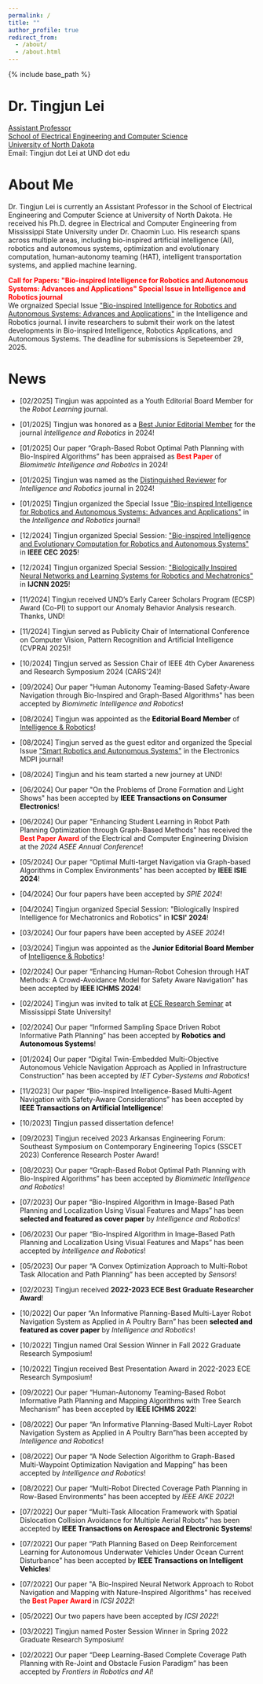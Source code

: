 ```yaml
---
permalink: /
title: ""
author_profile: true
redirect_from: 
  - /about/
  - /about.html
---
```

{% include base_path %}



Dr. Tingjun Lei
======
<a href="https://campus.und.edu/directory/tingjun.lei" target="_blank">Assistant Professor</a><br>
<a href="https://engineering.und.edu/academics/electrical-and-computer-science/index.html" target="_blank">School of Electrical Engineering and Computer Science</a><br>
<a href="https://und.edu" target="_blank">University of North Dakota</a><br>
Email: Tingjun dot Lei at UND dot edu 


About Me
======
Dr. Tingjun Lei is currently an Assistant Professor in the School of Electrical Engineering and Computer Science at University of North Dakota. He received his Ph.D. degree in Electrical and Computer Engineering from Mississippi State University under Dr. Chaomin Luo. His research spans across multiple areas, including bio-inspired artificial intelligence (AI), robotics and autonomous systems, optimization and evolutionary computation, human-autonomy teaming (HAT), intelligent transportation systems, and applied machine learning.

<strong style="color: red;">Call for Papers: "Bio-inspired Intelligence for Robotics and Autonomous Systems: Advances and Applications" Special Issue in Intelligence and Robotics journal</strong>\
We orgnaized Special Issue <a href="https://www.oaepublish.com/specials/ir.2369" target="_blank">"Bio-inspired Intelligence for Robotics and Autonomous Systems: Advances and Applications"</a> in the Intelligence and Robotics journal. I invite researchers to submit their work on the latest developments in Bio-inspired Intelligence, Robotics Applications, and Autonomous Systems. The deadline for submissions is Sepeteember 29, 2025.

<!-- 
<strong style="color: red;">Multiple Ph.D. Assistantship Positions are Available:</strong>\
Several new fully funded Ph.D. positions are available in the School of Electrical Engineering and Computer Science at University of North Dakota (Grand Forks, ND). Highly motivated students for research with a strong mathematical background and proficiency in computer programming/simulation are welcome. Please contact Dr. Lei for more information (Interested students are encouraged to send your resume and transcripts with your TOEFL and GRE scores).
-->

News
======
- [02/2025] Tingjun was appointed as a Youth Editorial Board Member for the  <i>Robot Learning</i>  journal.

- [01/2025] Tingjun was honored as a <a href="https://www.oaepublish.com/news/ir.1026" target="_blank">Best Junior Editorial Member</a> for the journal <i>Intelligence and Robotics</i> in 2024!

- [01/2025] Our paper “Graph-Based Robot Optimal Path Planning with Bio-Inspired Algorithms” has been appraised as <strong style="color: red;">Best Paper</strong> of <i>Biomimetic Intelligence and Robotics</i> in 2024!

- [01/2025] Tingjun was named as the <a href="https://www.oaepublish.com/news/ir.993" target="_blank">Distinguished Reviewer</a> for <i>Intelligence and Robotics</i> journal in 2024!

- [01/2025] Tingjun organized the Special Issue <a href="https://www.oaepublish.com/specials/ir.2369" target="_blank">"Bio-inspired Intelligence for Robotics and Autonomous Systems: Advances and Applications"</a> in the  <i>Intelligence and Robotics</i> journal!

- [12/2024] Tingjun organized Special Session: <a href="https://tingjun-lei.github.io/CEC2025_SS.github.io/" target="_blank">"Bio-inspired Intelligence and Evolutionary Computation for Robotics and Autonomous Systems"</a> in <b>IEEE CEC 2025</b>!  

- [12/2024] Tingjun organized Special Session: <a href="https://tingjun-lei.github.io/IJCNN2025_SS.github.io/" target="_blank">"Biologically Inspired Neural Networks and Learning Systems for Robotics and Mechatronics"</a> in <b>IJCNN 2025</b>!  

- [11/2024] Tingjun received UND’s Early Career Scholars Program (ECSP) Award (Co-PI) to support our Anomaly Behavior Analysis research. Thanks, UND!

- [11/2024] Tingjun served as Publicity Chair of International Conference on Computer Vision, Pattern Recognition and Artificial Intelligence (CVPRAI 2025)!

- [10/2024] Tingjun served as Session Chair of IEEE 4th Cyber Awareness and Research Symposium 2024 (CARS'24)!

- [09/2024] Our paper "Human Autonomy Teaming-Based Safety-Aware Navigation through Bio-Inspired and Graph-Based Algorithms" has been accepted by <i>Biomimetic Intelligence and Robotics</i>!

- [08/2024] Tingjun was appointed as the <strong style="color: black;">Editorial Board Member</strong> of <a href="https://www.oaepublish.com/ir" target="_blank">Intelligence & Robotics</a>! 

- [08/2024] Tingjun served as the guest editor and organized the Special Issue <a href="https://www.mdpi.com/journal/electronics/special_issues/SRAS" target="_blank">"Smart Robotics and Autonomous Systems"</a> in the Electronics MDPI journal!

- [08/2024] Tingjun and his team started a new journey at UND!

- [06/2024] Our paper "On the Problems of Drone Formation and Light Shows" has been accepted by <strong style="color: black;">IEEE Transactions on Consumer Electronics</strong>!

- [06/2024] Our paper "Enhancing Student Learning in Robot Path Planning Optimization through Graph-Based Methods" has received the <strong style="color: red;">Best Paper Award</strong> of the Electrical and Computer Engineering Division at the <i>2024 ASEE Annual Conference</i>!

- [05/2024] Our paper “Optimal Multi-target Navigation via Graph-based Algorithms in Complex Environments” has been accepted by <b>IEEE ISIE 2024</b>!

- [04/2024] Our four papers have been accepted by <i>SPIE 2024</i>!

- [04/2024] Tingjun organized Special Session: "Biologically Inspired Intelligence for Mechatronics and Robotics" in <b>ICSI' 2024</b>!  

- [03/2024] Our four papers have been accepted by <i>ASEE 2024</i>!

- [03/2024] Tingjun was appointed as the <strong style="color: black;">Junior Editorial Board Member</strong> of <a href="https://www.oaepublish.com/ir" target="_blank">Intelligence & Robotics</a>! 

- [02/2024] Our paper “Enhancing Human-Robot Cohesion through HAT Methods: A Crowd-Avoidance Model for Safety Aware Navigation” has been accepted by <b>IEEE ICHMS 2024</b>!

- [02/2024] Tingjun was invited to talk at <a href="https://www.ece.msstate.edu/ece-research-seminar-with-dr-lei-friday-february-23-12-1pm/" target="_blank">ECE Research Seminar</a> at Mississippi State University!

- [02/2024] Our paper “Informed Sampling Space Driven Robot Informative Path Planning” has been accepted by <strong style="color: black;">Robotics and Autonomous Systems</strong>!

- [01/2024] Our paper “Digital Twin-Embedded Multi-Objective Autonomous Vehicle Navigation Approach as Applied in Infrastructure Construction” has been accepted by <i>IET Cyber-Systems and Robotics</i>!

- [11/2023] Our paper “Bio-Inspired Intelligence-Based Multi-Agent Navigation with Safety-Aware Considerations” has been accepted by <strong style="color: black;">IEEE Transactions on Artificial Intelligence</strong>!

- [10/2023] Tingjun passed dissertation defence! 

- [09/2023] Tingjun received 2023 Arkansas Engineering Forum: Southeast Symposium on Contemporary Engineering Topics (SSCET 2023) Conference Research Poster Award!

- [08/2023] Our paper “Graph-Based Robot Optimal Path Planning with Bio-Inspired Algorithms” has been accepted by <i>Biomimetic Intelligence and Robotics</i>!

- [07/2023] Our paper “Bio-Inspired Algorithm in Image-Based Path Planning and Localization Using Visual Features and Maps” has been <strong style="color: black;">selected and featured as cover paper</strong>  by  <i>Intelligence and Robotics</i>! 

- [06/2023] Our paper “Bio-Inspired Algorithm in Image-Based Path Planning and Localization Using Visual Features and Maps” has been accepted by <i>Intelligence and Robotics</i>! 

- [05/2023] Our paper “A Convex Optimization Approach to Multi-Robot Task Allocation and Path Planning” has been accepted by <i>Sensors</i>! 

- [02/2023] Tingjun received <span style="font-weight: bold;">2022-2023 ECE Best Graduate Researcher Award</span>!

- [10/2022] Our paper “An Informative Planning-Based Multi-Layer Robot Navigation System as Applied in A Poultry Barn” has been <strong style="color: black;">selected and featured as cover paper</strong> by <i>Intelligence and Robotics</i>!

- [10/2022] Tingjun named Oral Session Winner in Fall 2022 Graduate Research Symposium! 

- [10/2022] Tingjun received Best Presentation Award in 2022-2023 ECE Research Symposium!

- [09/2022] Our paper “Human-Autonomy Teaming-Based Robot Informative Path Planning and Mapping Algorithms with Tree Search Mechanism” has been accepted by <b>IEEE ICHMS 2022</b>!

- [08/2022] Our paper “An Informative Planning-Based Multi-Layer Robot Navigation System as Applied in A Poultry Barn”has been accepted by <i>Intelligence and Robotics</i>! 

- [08/2022] Our paper “A Node Selection Algorithm to Graph-Based Multi-Waypoint Optimization Navigation and Mapping” has been accepted by <i>Intelligence and Robotics</i>!

- [08/2022] Our paper “Multi-Robot Directed Coverage Path Planning in Row-Based Environments” has been accepted by <i>IEEE AIKE 2022</i>!

- [07/2022] Our paper “Multi-Task Allocation Framework with Spatial Dislocation Collision Avoidance for Multiple Aerial Robots” has been accepted by <strong style="color: black;">IEEE Transactions on Aerospace and Electronic Systems</strong>!

- [07/2022] Our paper “Path Planning Based on Deep Reinforcement Learning for Autonomous Underwater Vehicles Under Ocean Current Disturbance” has been accepted by <strong style="color: black;">IEEE Transactions on Intelligent Vehicles</strong>!

- [07/2022] Our paper "A Bio-Inspired Neural Network Approach to Robot Navigation and Mapping with Nature-Inspired Algorithms" has received the <strong style="color: red;">Best Paper Award </strong> in <i>ICSI 2022</i>!

- [05/2022] Our two papers have been accepted by <i>ICSI 2022</i>!

- [03/2022] Tingjun named  Poster Session Winner in Spring 2022 Graduate Research Symposium! 

- [02/2022] Our paper “Deep Learning-Based Complete Coverage Path Planning with Re-Joint and Obstacle Fusion Paradigm” has been accepted by <i>Frontiers in Robotics and AI</i>! 


